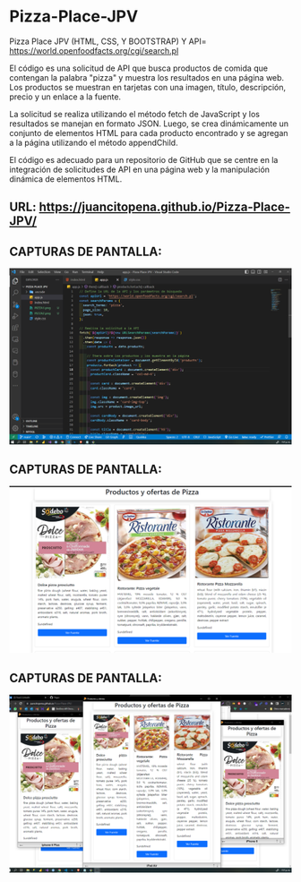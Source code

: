 # Pizza-Place-JPV
Pizza Place JPV (HTML, CSS, Y BOOTSTRAP) Y API=  https://world.openfoodfacts.org/cgi/search.pl

El código es una solicitud de API que busca productos de comida que contengan la palabra "pizza" y muestra los resultados en una página web. Los productos se muestran en tarjetas con una imagen, título, descripción, precio y un enlace a la fuente.

La solicitud se realiza utilizando el método fetch de JavaScript y los resultados se manejan en formato JSON. Luego, se crea dinámicamente un conjunto de elementos HTML para cada producto encontrado y se agregan a la página utilizando el método appendChild.

El código es adecuado para un repositorio de GitHub que se centre en la integración de solicitudes de API en una página web y la manipulación dinámica de elementos HTML.

## URL: https://juancitopena.github.io/Pizza-Place-JPV/

## CAPTURAS DE PANTALLA:

![](PIZZA3.png)

## CAPTURAS DE PANTALLA:

![](PIZZA1.png)


## CAPTURAS DE PANTALLA:

![](PIZZA2.png)

